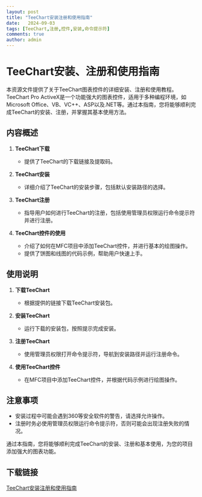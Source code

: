 ```yaml
---
layout: post
title: "TeeChart安装注册和使用指南"
date:   2024-09-03
tags: [TeeChart,注册,控件,安装,命令提示符]
comments: true
author: admin
---
```

# TeeChart安装、注册和使用指南

本资源文件提供了关于TeeChart图表控件的详细安装、注册和使用教程。TeeChart Pro ActiveX是一个功能强大的图表控件，适用于多种编程环境，如Microsoft Office、VB、VC++、ASP以及.NET等。通过本指南，您将能够顺利完成TeeChart的安装、注册，并掌握其基本使用方法。

## 内容概述

1. **TeeChart下载**
   - 提供了TeeChart的下载链接及提取码。

2. **TeeChart安装**
   - 详细介绍了TeeChart的安装步骤，包括默认安装路径的选择。

3. **TeeChart注册**
   - 指导用户如何进行TeeChart的注册，包括使用管理员权限运行命令提示符并进行注册。

4. **TeeChart控件的使用**
   - 介绍了如何在MFC项目中添加TeeChart控件，并进行基本的绘图操作。
   - 提供了饼图和线图的代码示例，帮助用户快速上手。

## 使用说明

1. **下载TeeChart**
   - 根据提供的链接下载TeeChart安装包。

2. **安装TeeChart**
   - 运行下载的安装包，按照提示完成安装。

3. **注册TeeChart**
   - 使用管理员权限打开命令提示符，导航到安装路径并运行注册命令。

4. **使用TeeChart控件**
   - 在MFC项目中添加TeeChart控件，并根据代码示例进行绘图操作。

## 注意事项

- 安装过程中可能会遇到360等安全软件的警告，请选择允许操作。
- 注册时务必使用管理员权限运行命令提示符，否则可能会出现注册失败的情况。

通过本指南，您将能够顺利完成TeeChart的安装、注册和基本使用，为您的项目添加强大的图表功能。

## 下载链接

[TeeChart安装注册和使用指南](https://pan.quark.cn/s/32bbecff33cf)